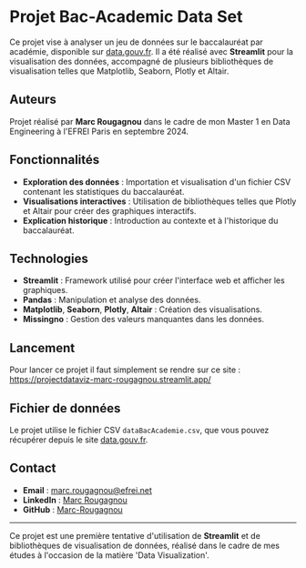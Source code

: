 
# Projet Bac-Academic Data Set

Ce projet vise à analyser un jeu de données sur le baccalauréat par académie, disponible sur [data.gouv.fr](https://www.data.gouv.fr/fr/datasets/le-baccalaureat-par-academie/). Il a été réalisé avec **Streamlit** pour la visualisation des données, accompagné de plusieurs bibliothèques de visualisation telles que Matplotlib, Seaborn, Plotly et Altair.

## Auteurs

Projet réalisé par **Marc Rougagnou** dans le cadre de mon Master 1 en Data Engineering à l'EFREI Paris en septembre 2024.

## Fonctionnalités

- **Exploration des données** : Importation et visualisation d'un fichier CSV contenant les statistiques du baccalauréat.
- **Visualisations interactives** : Utilisation de bibliothèques telles que Plotly et Altair pour créer des graphiques interactifs.
- **Explication historique** : Introduction au contexte et à l'historique du baccalauréat.

## Technologies

- **Streamlit** : Framework utilisé pour créer l'interface web et afficher les graphiques.
- **Pandas** : Manipulation et analyse des données.
- **Matplotlib**, **Seaborn**, **Plotly**, **Altair** : Création des visualisations.
- **Missingno** : Gestion des valeurs manquantes dans les données.

## Lancement
Pour lancer ce projet il faut simplement se rendre sur ce site : https://projectdataviz-marc-rougagnou.streamlit.app/

## Fichier de données

Le projet utilise le fichier CSV `dataBacAcademie.csv`, que vous pouvez récupérer depuis le site [data.gouv.fr](https://www.data.gouv.fr/fr/datasets/le-baccalaureat-par-academie/).

## Contact

- **Email** : marc.rougagnou@efrei.net
- **LinkedIn** : [Marc Rougagnou](https://www.linkedin.com/in/marc-rougagnou-data-science/)
- **GitHub** : [Marc-Rougagnou](https://github.com/Marc-Rougagnou)

---

Ce projet est une première tentative d'utilisation de **Streamlit** et de bibliothèques de visualisation de données, réalisé dans le cadre de mes études à l'occasion de la matière 'Data Visualization'.
